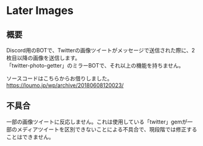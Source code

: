 # Later Images

## 概要
Discord用のBOTで、Twitterの画像ツイートがメッセージで送信された際に、2枚目以降の画像を送信します。  
「twitter-photo-getter」のミラーBOTで、それ以上の機能を持ちません。  
  
ソースコードはこちらからお借りしました。  
https://loumo.jp/wp/archive/20180608120023/

## 不具合
一部の画像ツイートに反応しません。これは使用している「twitter」gemが一部のメディアツイートを区別できないことによる不具合で、現段階では修正することはできません。
